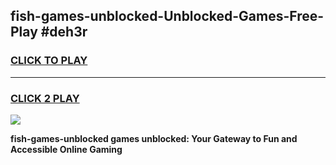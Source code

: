 
## fish-games-unblocked-Unblocked-Games-Free-Play #deh3r
<h3>
<a href="https://us.freeplayer.one?title=fish-games-unblocked&ref=9M">CLICK TO PLAY</a></h3>
<hr>

<h3>
<a href="https://us.freeplayer.one?title=fish-games-unblocked&ref=9M">CLICK 2 PLAY</a>
  
</h3>

<a href="https://us.freeplayer.one?title=fish-games-unblocked&ref=9M"><img src="https://clearcache.store/games.png"></a>


**fish-games-unblocked games unblocked: Your Gateway to Fun and Accessible Online Gaming**
